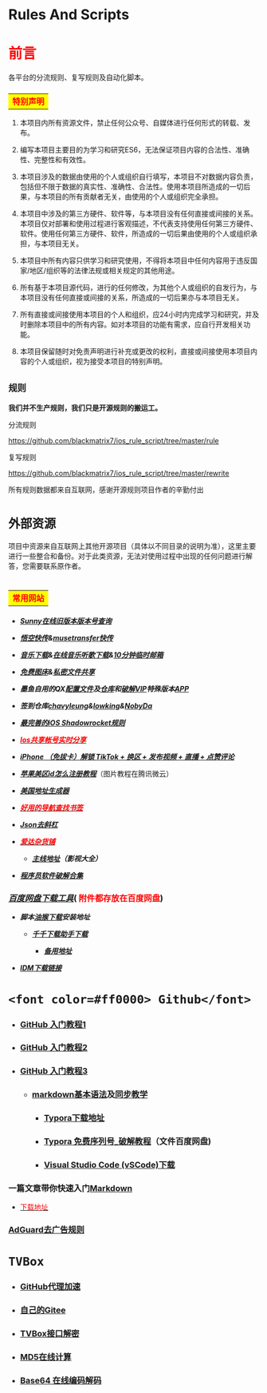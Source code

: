 # Rules And Scripts



# **<font color=#ff0000>前言</font>**                   



各平台的分流规则、复写规则及自动化脚本。





###  <table><tr><td bgcolor=yellow>**<font color=#ff0000>特别声明</font>**</td></tr></table>      


1. 本项目内所有资源文件，禁止任何公众号、自媒体进行任何形式的转载、发布。  

2. 编写本项目主要目的为学习和研究ES6，无法保证项目内容的合法性、准确性、完整性和有效性。 

3. 本项目涉及的数据由使用的个人或组织自行填写，本项目不对数据内容负责，包括但不限于数据的真实性、准确性、合法性。使用本项目所造成的一切后果，与本项目的所有贡献者无关，由使用的个人或组织完全承担。 

4. 本项目中涉及的第三方硬件、软件等，与本项目没有任何直接或间接的关系。本项目仅对部署和使用过程进行客观描述，不代表支持使用任何第三方硬件、软件。使用任何第三方硬件、软件，所造成的一切后果由使用的个人或组织承担，与本项目无关。  

5. 本项目中所有内容只供学习和研究使用，不得将本项目中任何内容用于违反国家/地区/组织等的法律法规或相关规定的其他用途。  

6. 所有基于本项目源代码，进行的任何修改，为其他个人或组织的自发行为，与本项目没有任何直接或间接的关系，所造成的一切后果亦与本项目无关。 

7. 所有直接或间接使用本项目的个人和组织，应24小时内完成学习和研究，并及时删除本项目中的所有内容。如对本项目的功能有需求，应自行开发相关功能。 

8. 本项目保留随时对免责声明进行补充或更改的权利，直接或间接使用本项目内容的个人或组织，视为接受本项目的特别声明。 






## `规则`    



**我们并不生产规则，我们只是开源规则的搬运工。**


分流规则


https://github.com/blackmatrix7/ios_rule_script/tree/master/rule


复写规则


https://github.com/blackmatrix7/ios_rule_script/tree/master/rewrite



所有规则数据都来自互联网，感谢开源规则项目作者的辛勤付出

# `外部资源 ` 

项目中资源来自互联网上其他开源项目（具体以不同目录的说明为准），这里主要进行一些整合和备份。对于此类资源，无法对使用过程中出现的任何问题进行解答，您需要联系原作者。








# <table><tr><td bgcolor=yellow>**<font color=#ff0000>常用网站</font>**</td></tr></table>





* _**[Sunny在线旧版本版本号查询](https://tools.lancely.tech/)**_  




 * _**[悟空快传](https://wkkc.vip/)&[musetransfer快传](https://musetransfer.com/m)**_



* _**[音乐下载](https://music.y444.cn/#/)&[在线音乐听歌下载](https://tool.liumingye.cn/music/?page=searchPage#/)&[10分钟临时邮箱](https://10minutemail.com/)**_



* _**[免费图床](https://telegraph-image.pages.dev/)&[私密文件共享](https://wormhole.app/https://wormhole.app/)**_



* _**墨鱼自用的QX[配置文件](https://raw.githubusercontent.com/ddgksf2013/Profile/master/QuantumultX.conf)及[仓库](https://github.com/ddgksf2013/ddgksf2013)和[破解VIP](https://raw.githubusercontent.com/ddgksf2013/dev/master/ForOwnUse.conf)特殊版本[APP](https://docs.qq.com/sheet/DYmRTQXpVY0hNcGls?tab=y6do1j)**_



* _**签到仓库[chavyleung](https://github.com/chavyleung/scripts)&[lowking](https://github.com/lowking/Scripts)&[NobyDa](https://github.com/NobyDa/Script/tree/master)**_


* _**[最完善的iOS Shadowrocket规则](https://github.com/Johnshall/Shadowrocket-ADBlock-Rules-Forever)**_


* _**[<font color=#ff0000>Ios共享帐号实时分享</font>](https://id.fcjs.xyz/)**_  
  
* _**[iPhone （免拔卡）解锁 TikTok + 换区 + 发布视频 + 直播 + 点赞评论](https://github.com/Semporia/TikTok-Unlock#准备工作)**_


* _**[苹果美区id怎么注册教程](https://blog.aftss.cn/2133.html)**_（图片教程在腾讯微云）
  
* _**[美国地址生成器](https://www.meiguodizhi.com)**_



* _**[<font color=#ff0000>好用的导航查找书签</font>](http://www.likebookmark.com)**_


* _**[Json去斜杠](https://tools.kalvinbg.cn/dev/stringescape)**_


* _**[<font color=#ff0000>爱达杂货铺</font>](https://adzhp.vip/)**_ 

    * _**[主线地址](https://adzhp.net/)（影视大全）**_

* _**[程序员软件破解合集](https://www.exception.site/)**_




### _**[百度网盘下载工具](https://www.ahhhhfs.com/40537/)**_(<font color=#ff0000> 附件都存放在百度网盘</font>)


* _**脚本[油猴下载](https://www.tampermonkey.net/)安装地址**_


   * _**[千千下载助手下载](https://greasyfork.org/zh-CN/scripts/462218-kubedown)**_

     * _**[备用地址](https://greasyfork.org/scripts/462218-kubedown/code/KubeDown.user.js )**_

 * _**[IDM下载链接](https://www.ahhhhfs.com/11659/)**_


# `<font color=#ff0000> Github</font>`


* ### [GitHub 入门教程1](https://www.5axxw.com/wiki/topic/r7f3ar)    

* ### [GitHub 入门教程2](https://www.5axxw.com/wiki/content/5dm4s7)   

* ### [GitHub 入门教程3](https://zhuanlan.zhihu.com/p/337959303?utm_id=0)    


  * ### [markdown基本语法](https://blog.csdn.net/weixin_44649780/article/details/127693348)及[同步教学](https://www.5axxw.com/wiki/content/7l3048)
  
    * ### [Typora下载地址](https://typora.io/releases/all/)
    
    * ### [Typora 免费序列号_破解教程](https://www.quanxiaoha.com/article/typora-pojie.html)（文件百度网盘)

    * ### [Visual Studio Code (vSCode)下载](https://code.visualstudio.com/updates/v1_70)




### 一篇文章带你快速入门[Markdown](https://zhuanlan.zhihu.com/p/216222290)  

   * [<font color=#ff0000>下载地址</font>](https://www.markdownguide.org/)  
   
   ### **[AdGuard去广告规则](https://github.com/banbendalao/ADgk)**
   
   # `TVBox`
   
   * ### **[GitHub代理加速](https://ghproxy.com/)**
   
   * ### **[自己的Gitee](https://gitee.com/yf1688/main)**
   
   *  ### **[TVBox接口解密](https://www.lige.fit/)**
     
   *  ### **[MD5在线计算](http://www.metools.info/other/o21.html)**
    
   * ### **[Base64 在线编码解码](https://base64.us/)**
   















